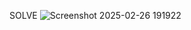 SOLVE
![Screenshot 2025-02-26 191922](https://github.com/user-attachments/assets/0ed9bb42-9942-415a-8ebc-9a4f3c51ec62)
